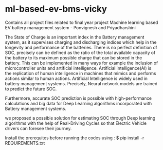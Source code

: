 # ml-based-ev-bms-vicky
Contains all project files related to final year project Machine learning based EV battery management system - Ponvignesh and Priyadharshini

The State of Charge is an important index in the Battery management system,
as it supervises charging and discharging indices which help in the longevity and
performance of the batteries. There is no perfect definition of SOC, precisely can be
defined as the ratio of the total available capacity of the battery to its maximum
possible charge that can be stored in the battery. This can be implemented in many
ways for example the inclusion of microcontroller units and artificial intelligence.
Artificial intelligence(AI) is the replication of human intelligence in machines that
mimics and performs actions similar to human actions. Artificial Intelligence is
widely used in battery management systems. Precisely, Neural network models are
trained to predict the future SOC. 

Furthermore, accurate SOC prediction is possible
with high-performance calculations and big data for Deep Learning algorithms
incorporated with Battery management systems.

we proposed a possible solution for estimating SOC through
Deep learning algorithms with the help of Real-Driving Cycles so that Electric
Vehicle drivers can foresee their journey.


Install the prerequites before running the codes using :
$ pip install -r REQUIREMENTS.txt
